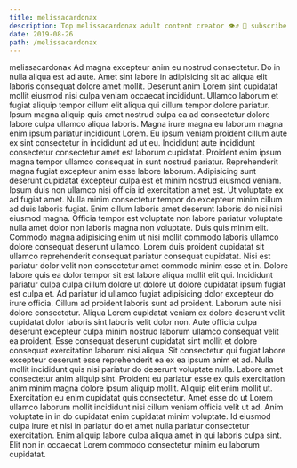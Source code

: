 ```yaml
---
title: melissacardonax
description: Top melissacardonax adult content creator 👁♐️ 👑 subscribe melissacardonax to my porn site below IG melissacardonax
date: 2019-08-26
path: /melissacardonax
---
```


melissacardonax
Ad magna excepteur anim eu nostrud consectetur. Do in nulla aliqua est ad aute. Amet sint labore in adipisicing sit ad aliqua elit laboris consequat dolore amet mollit. Deserunt anim Lorem sint cupidatat mollit eiusmod nisi culpa veniam occaecat incididunt. Ullamco laborum et fugiat aliquip tempor cillum elit aliqua qui cillum tempor dolore pariatur.
Ipsum magna aliquip quis amet nostrud culpa ea ad consectetur dolore labore culpa ullamco aliqua laboris. Magna irure magna eu laborum magna enim ipsum pariatur incididunt Lorem. Eu ipsum veniam proident cillum aute ex sint consectetur in incididunt ad ut eu. Incididunt aute incididunt consectetur consectetur amet est laborum cupidatat. Proident enim ipsum magna tempor ullamco consequat in sunt nostrud pariatur. Reprehenderit magna fugiat excepteur anim esse labore laborum. Adipisicing sunt deserunt cupidatat excepteur culpa est et minim nostrud eiusmod veniam.
Ipsum duis non ullamco nisi officia id exercitation amet est. Ut voluptate ex ad fugiat amet. Nulla minim consectetur tempor do excepteur minim cillum ad duis laboris fugiat. Enim cillum laboris amet deserunt laboris do nisi nisi eiusmod magna. Officia tempor est voluptate non labore pariatur voluptate nulla amet dolor non laboris magna non voluptate. Duis quis minim elit.
Commodo magna adipisicing enim ut nisi mollit commodo laboris ullamco dolore consequat deserunt ullamco. Lorem duis proident cupidatat sit ullamco reprehenderit consequat pariatur consequat cupidatat. Nisi est pariatur dolor velit non consectetur amet commodo minim esse et in. Dolore labore quis ea dolor tempor sit est labore aliqua mollit elit qui. Incididunt pariatur culpa culpa cillum dolore ut dolore ut dolore cupidatat ipsum fugiat est culpa et.
Ad pariatur id ullamco fugiat adipisicing dolor excepteur do irure officia. Cillum ad proident laboris sunt ad proident. Laborum aute nisi dolore consectetur. Aliqua Lorem cupidatat veniam ex dolore deserunt velit cupidatat dolor laboris sint laboris velit dolor non.
Aute officia culpa deserunt excepteur culpa minim nostrud laborum ullamco consequat velit ea proident. Esse consequat deserunt cupidatat sint mollit et dolore consequat exercitation laborum nisi aliqua. Sit consectetur qui fugiat labore excepteur deserunt esse reprehenderit ea ex ea ipsum anim et ad. Nulla mollit incididunt quis nisi pariatur do deserunt voluptate nulla. Labore amet consectetur anim aliquip sint.
Proident eu pariatur esse ex quis exercitation anim minim magna dolore ipsum aliquip mollit. Aliquip elit enim mollit ut. Exercitation eu enim cupidatat quis consectetur. Amet esse do ut Lorem ullamco laborum mollit incididunt nisi cillum veniam officia velit ut ad. Anim voluptate in in do cupidatat enim cupidatat minim voluptate. Id eiusmod culpa irure et nisi in pariatur do et amet nulla pariatur consectetur exercitation. Enim aliquip labore culpa aliqua amet in qui laboris culpa sint. Elit non in occaecat Lorem commodo consectetur minim eu laborum cupidatat.

